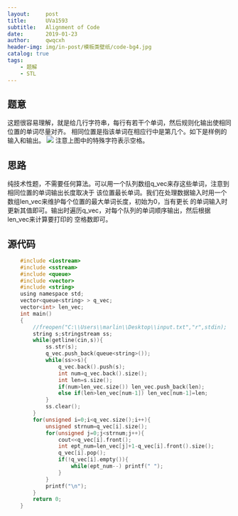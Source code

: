 ```yaml
---
layout:     post
title:      UVa1593
subtitle:   Alignment of Code
date:       2019-01-23
author:     qwqcxh
header-img: img/in-post/模板类壁纸/code-bg4.jpg
catalog: true
tags:
    - 题解
    - STL
---
```


## 题意

这题很容易理解，就是给几行字符串，每行有若干个单词，然后规则化输出使相同位置的单词尽量对齐。
相同位置是指该单词在相应行中是第几个。如下是样例的输入和输出。
![](https://raw.github.com/qwqcxh/qwqcxh.github.io/master/img/in-post/%E9%A2%98%E8%A7%A3/UVa1593.jpg)
注意上图中的特殊字符表示空格。

## 思路

纯技术性题，不需要任何算法。可以用一个队列数组q_vec来存这些单词，注意到相同位置的单词输出长度取决于
该位置最长单词。我们在处理数据输入时用一个数组len_vec来维护每个位置的最大单词长度，初始为0，当有更长
的单词输入时更新其值即可。输出时遍历q_vec，对每个队列的单词顺序输出，然后根据len_vec来计算要打印的
空格数即可。

## 源代码

```c
    #include <iostream>  
    #include <sstream>  
    #include <queue>  
    #include <vector>  
    #include <string>  
    using namespace std;
    vector<queue<string> > q_vec;
    vector<int> len_vec;
    int main()
    {
        //freopen("C:\\Users\\marlin\\Desktop\\input.txt","r",stdin);
        string s;stringstream ss;
        while(getline(cin,s)){
            ss.str(s);
            q_vec.push_back(queue<string>());
            while(ss>>s){
                q_vec.back().push(s);
                int num=q_vec.back().size();
                int len=s.size();
                if(num>len_vec.size()) len_vec.push_back(len);
                else if(len>len_vec[num-1]) len_vec[num-1]=len;
            }
            ss.clear();
        }
        for(unsigned i=0;i<q_vec.size();i++){
            unsigned strnum=q_vec[i].size();
            for(unsigned j=0;j<strnum;j++){
                cout<<q_vec[i].front();
                int ept_num=len_vec[j]+1-q_vec[i].front().size();
                q_vec[i].pop();
                if(!q_vec[i].empty()){
                    while(ept_num--) printf(" ");
                }
            }
            printf("\n");
        }
        return 0;
    }
```